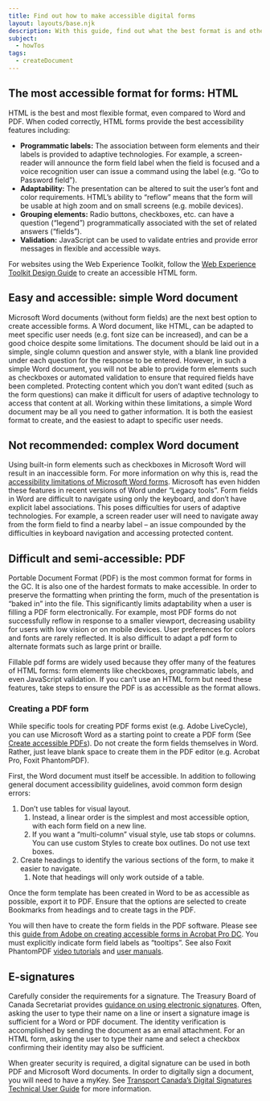 ```yaml
---
title: Find out how to make accessible digital forms
layout: layouts/base.njk
description: With this guide, find out what the best format is and other helpful tips for making accessible digital forms.
subject:
  - howTos
tags:
  - createDocument
---
```

<h2>The most accessible format for forms: HTML</h2>

<p>HTML is the best and most flexible format, even compared to Word and PDF. When coded correctly, HTML forms provide the best accessibility features including:</p>

<ul>
	<li><strong>Programmatic labels:</strong> The association between form elements and their labels is provided to adaptive technologies. For example, a screen-reader will announce the form field label when the field is focused and a voice recognition user can issue a command using the label (e.g. “Go to Password field”).</li>
	<li><strong>Adaptability:</strong> The presentation can be altered to suit the user’s font and color requirements. HTML’s ability to “reflow” means that the form will be usable at high zoom and on small screens (e.g. mobile devices).</li>
	<li><strong>Grouping elements:</strong> Radio buttons, checkboxes, etc. can have a question (“legend”) programmatically associated with the set of related answers (“fields”).</li>
	<li><strong>Validation:</strong> JavaScript can be used to validate entries and provide error messages in flexible and accessible ways.</li>
</ul>

<p>For websites using the Web Experience Toolkit, follow the <a href="https://wet-boew.github.io/wet-boew-styleguide/design/forms-en.html" rel="external">Web Experience Toolkit Design Guide</a> to create an accessible HTML form.</p>

<h2>Easy and accessible: simple Word document</h2>
<p>Microsoft Word documents (without form fields) are the next best option to create accessible forms. A Word document, like HTML, can be adapted to meet specific user needs (e.g. font size can be increased), and can be a good choice despite some limitations. The document should be laid out in a simple, single column question and answer style, with a blank line provided under each question for the response to be entered. However, in such a simple Word document, you will not be able to provide form elements such as checkboxes or automated validation to ensure that required fields have been completed. Protecting content which you don’t want edited (such as the form questions) can make it difficult for users of adaptive technology to access that content at all. Working within these limitations, a simple Word document may be all you need to gather information. It is both the easiest format to create, and the easiest to adapt to specific user needs.</p>

<h2>Not recommended: complex Word document</h2>
<p>Using built-in form elements such as checkboxes in Microsoft Word will result in an inaccessible form. For more information on why this is, read the <a href="https://accessible-digital-documents.com/blog/you-cant-make-microsoft-word-forms-accessible-enough/" rel="external">accessibility limitations of Microsoft Word forms</a>. Microsoft has even hidden these features in recent versions of Word under “Legacy tools”. Form fields in Word are difficult to navigate using only the keyboard, and don’t have explicit label associations. This poses difficulties for users of adaptive technologies. For example, a screen reader user will need to navigate away from the form field to find a nearby label – an issue compounded by the difficulties in keyboard navigation and accessing protected content.</p>

<h2>Difficult and semi-accessible: PDF</h2>
<p>Portable Document Format (PDF) is the most common format for forms in the GC. It is also one of the hardest formats to make accessible. In order to preserve the formatting when printing the form, much of the presentation is “baked in” into the file. This significantly limits adaptability when a user is filling a PDF form electronically. For example, most PDF forms do not successfully reflow in response to a smaller viewport, decreasing usability for users with low vision or on mobile devices. User preferences for colors and fonts are rarely reflected. It is also difficult to adapt a pdf form to alternate formats such as large print or braille.</p>
<p>Fillable pdf forms are widely used because they offer many of the features of HTML forms: form elements like checkboxes, programmatic labels, and even JavaScript validation. If you can’t use an HTML form but need these features, take steps to ensure the PDF is as accessible as the format allows.</p>

<h3>Creating a PDF form</h3>
<p>While specific tools for creating PDF forms exist (e.g. Adobe LiveCycle), you can use Microsoft Word as a starting point to create a PDF form (See <a href="https://support.microsoft.com/en-us/office/create-accessible-pdfs-064625e0-56ea-4e16-ad71-3aa33bb4b7ed" rel="external">Create accessible PDFs</a>). Do not create the form fields themselves in Word. Rather, just leave blank space to create them in the PDF editor (e.g. Acrobat Pro, Foxit PhantomPDF).</p>
<p>First, the Word document must itself be accessible. In addition to following general document accessibility guidelines, avoid common form design errors:</p>

<ol>
	<li>Don’t use tables for visual layout.
		<ol class="lst-lwr-alph">
			<li>Instead, a linear order is the simplest and most accessible option, with each form field on a new line.</li>
			<li>If you want a “multi-column” visual style, use tab stops or columns. You can use custom Styles to create box outlines. Do not use text boxes.</li>
		</ol>
	</li>
	<li>Create headings to identify the various sections of the form, to make it easier to navigate.
		<ol class="lst-lwr-alph">
			<li>Note that headings will only work outside of a table.</li>
		</ol>
	</li>
</ol>

<p>Once the form template has been created in Word to be as accessible as possible, export it to PDF. Ensure that the options are selected to create Bookmarks from headings and to create tags in the PDF.</p>
<p>You will then have to create the form fields in the PDF software. Please see this <a href="https://www.adobe.com/accessibility/products/acrobat/creating-accessible-forms.html" rel="external">guide from Adobe on creating accessible forms in Acrobat Pro DC</a>. You must explicitly indicate form field labels as “tooltips”. See also Foxit PhantomPDF <a href="https://www.foxitsoftware.com/support/tutorial/" rel="external">video tutorials</a> and <a href="https://www.foxitsoftware.com/support/usermanuals.php" rel="external">user manuals</a>.</p>

<h2>E-signatures</h2>
<p>Carefully consider the requirements for a signature. The Treasury Board of Canada Secretariat provides <a href="https://www.canada.ca/en/government/system/digital-government/online-security-privacy/government-canada-guidance-using-electronic-signatures.html" rel="external">guidance on using electronic signatures</a>. Often, asking the user to type their name on a line or insert a signature image is sufficient for a Word or PDF document. The identity verification is accomplished by sending the document as an email attachment. For an HTML form, asking the user to type their name and select a checkbox confirming their identity may also be sufficient.</p>
<p>When greater security is required, a digital signature can be used in both PDF and Microsoft Word documents. In order to digitally sign a document, you will need to have a myKey. See <a href="https://wiki.gccollab.ca/images/5/57/TCDS_EN_HOWTO.DOCX" rel="external">Transport Canada’s Digital Signatures Technical User Guide</a> for more information.</p>

